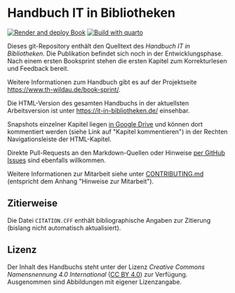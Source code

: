 # Handbuch IT in Bibliotheken

[![Render and deploy Book](https://github.com/pro4bib/handbuch-it-in-bibliotheken/actions/workflows/quarto-book-gh-pages.yaml/badge.svg)](https://github.com/pro4bib/handbuch-it-in-bibliotheken/actions/workflows/quarto-book-gh-pages.yaml)
[![Build with quarto](quarto-badge.svg)](https://quarto.org/)

Dieses git-Repository enthält den Quelltext des *Handbuch IT in Bibliotheken*. Die Publikation befindet sich noch in der Entwicklungsphase. Nach einem ersten Booksprint stehen die ersten Kapitel zum Korrekturlesen und Feedback bereit.

Weitere Informationen zum Handbuch gibt es auf der Projektseite <https://www.th-wildau.de/book-sprint/>.

Die HTML-Version des gesamten Handbuchs in der aktuellsten Arbeitsversion ist unter <https://it-in-bibliotheken.de/> einsehbar.

Snapshots einzelner Kapitel liegen [in Google Drive](https://drive.google.com/drive/folders/1JMBLJlk71JqQMQY7j_uXwV47fX8NA_N2?usp=sharing) und können dort kommentiert werden (siehe Link auf "Kapitel kommentieren") in der Rechten Navigationsleiste der HTML-Kapitel.

Direkte Pull-Requests an den Markdown-Quellen oder Hinweise [per GitHub Issues](https://github.com/pro4bib/handbuch-it-in-bibliotheken/issues) sind ebenfalls willkommen.

Weitere Informationen zur Mitarbeit siehe unter [CONTRIBUTING.md](CONTRIBUTING.md) (entspricht dem Anhang "Hinweise zur Mitarbeit").

## Zitierweise

Die Datei `CITATION.CFF` enthält bibliographische Angaben zur Zitierung (bislang nicht automatisch aktualisiert).

## Lizenz

Der Inhalt des Handbuchs steht unter der Lizenz *Creative Commons Namensnennung 4.0 International* ([CC BY 4.0](https://creativecommons.org/licenses/by/4.0/legalcode.de)) zur Verfügung. Ausgenommen sind Abbildungen mit eigener Lizenzangabe.
